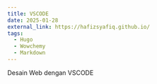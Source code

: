 ```yaml
---
title: VSCODE
date: 2025-01-28
external_link: https://hafizsyafiq.github.io/
tags:
  - Hugo
  - Wowchemy
  - Markdown
---
```


Desain Web dengan VSCODE

<!--more-->
